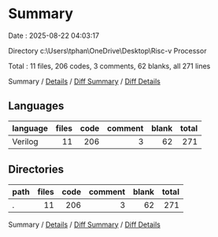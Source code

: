 # Summary

Date : 2025-08-22 04:03:17

Directory c:\\Users\\tphan\\OneDrive\\Desktop\\Risc-v Processor

Total : 11 files,  206 codes, 3 comments, 62 blanks, all 271 lines

Summary / [Details](details.md) / [Diff Summary](diff.md) / [Diff Details](diff-details.md)

## Languages
| language | files | code | comment | blank | total |
| :--- | ---: | ---: | ---: | ---: | ---: |
| Verilog | 11 | 206 | 3 | 62 | 271 |

## Directories
| path | files | code | comment | blank | total |
| :--- | ---: | ---: | ---: | ---: | ---: |
| . | 11 | 206 | 3 | 62 | 271 |

Summary / [Details](details.md) / [Diff Summary](diff.md) / [Diff Details](diff-details.md)
